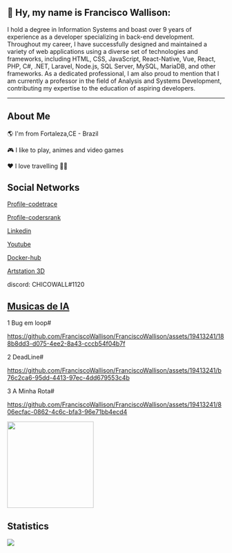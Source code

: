 ## 👋  Hy, my name is Francisco Wallison:

I hold a degree in Information Systems and boast over 9 years of experience as a developer specializing in back-end development. Throughout my career, I have successfully designed and maintained a variety of web applications using a diverse set of technologies and frameworks, including HTML, CSS, JavaScript, React-Native, Vue, React, PHP, C#, .NET, Laravel, Node.js, SQL Server, MySQL, MariaDB, and other frameworks. As a dedicated professional, I am also proud to mention that I am currently a professor in the field of Analysis and Systems Development, contributing my expertise to the education of aspiring developers.
_______________________
## About Me

🌎 I'm from Fortaleza,CE - Brazil

🎮 I like to play, animes and video games

❤️ I love travelling 🛫🛬

## Social Networks

[Profile-codetrace](https://codetrace.com/users/FranciscoWallison)

[Profile-codersrank](https://profile.codersrank.io/user/franciscowallison/)

[Linkedin](https://www.linkedin.com/in/wallison-francisco)

[Youtube](https://www.youtube.com/channel/UCg7y9gwz_X-APd66kqs5sMg)

[Docker-hub](https://hub.docker.com/u/chicowall)

[Artstation 3D](https://franciscowallison8.artstation.com)

discord: CHICOWALL#1120

## [Musicas de IA](https://suno.com/@franciscowallison)
1 Bug em loop#




https://github.com/FranciscoWallison/FranciscoWallison/assets/19413241/188b8dd3-d075-4ee2-8a43-cccb54f04b7f



2 DeadLine#



https://github.com/FranciscoWallison/FranciscoWallison/assets/19413241/b76c2ca6-95dd-4413-97ec-4dd679553c4b


3 A Minha Rota#



https://github.com/FranciscoWallison/FranciscoWallison/assets/19413241/806ecfac-0862-4c6c-bfa3-96e71bb4ecd4


<img src="https://www.codewars.com/users/FranciscoWallison/badges/micro" width="200" />

## Statistics
<p align="center">
    <img align="left"  src="https://github-readme-streak-stats.herokuapp.com/?user=FranciscoWallison&theme=midnight-purple&count_private=true&show_icons=true&title_color=6e40c9&icon_color=6e40c9&line_height=20"/>
</p>

<br/>
